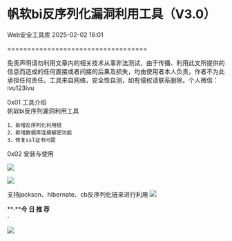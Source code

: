 #  帆软bi反序列化漏洞利用工具（V3.0）   
 Web安全工具库   2025-02-02 16:01  
  
===================================  
  
免责声明请勿利用文章内的相关技术从事非法测试，由于传播、利用此文所提供的信息而造成的任何直接或者间接的后果及损失，均由使用者本人负责，作者不为此承担任何责任。工具来自网络，安全性自测，如有侵权请联系删除。个人微信：ivu123ivu  
  
0x01 工具介绍  
帆软bi反序列漏洞利用工具  
  
```
1、新增反序列化利用链
2、新增数据库连接解密功能
3、修复ssl证书问题
```  
  
  
0x02 安装与使用  
  
![](https://mmbiz.qpic.cn/sz_mmbiz_png/8H1dCzib3UibsDC0z6U4gxxzgQWqVD0BldLWeMkI4g0jzkO3T5BtblEbD7cd4CdkJVrWyMX6oiayWmZghvgnpxExQ/640?wx_fmt=png&from=appmsg "")  
  
![](https://mmbiz.qpic.cn/sz_mmbiz_png/8H1dCzib3UibsDC0z6U4gxxzgQWqVD0Bldxkj7IIe80QCJxfk1yJ1GapXk4BNTicRCia78K9Os4t6Jj1PjplhIicbsg/640?wx_fmt=png&from=appmsg "")  
  
支持jackson、hibernate、cb反序列化链来进行利用 ![](https://mmbiz.qpic.cn/sz_mmbiz_png/8H1dCzib3UibsDC0z6U4gxxzgQWqVD0Bld62k5JoElOiaCJWy3MdJHdnvvMqPAlqsT57u9USHo07oHDpKibPX1OMzw/640?wx_fmt=png&from=appmsg "")  
  
  
  
  
  
**·****今 日 推 荐**  
**·**  
  
![](https://mmbiz.qpic.cn/sz_mmbiz_png/8H1dCzib3Uibt8HicPVj697RP3iacXJibQGDkCf2CLHOrPvcULHYbrqzx49vUXiaIkfW6wfFjlBeDz1icIUHkvCgic4kgg/640?wx_fmt=png "")  
  
  
